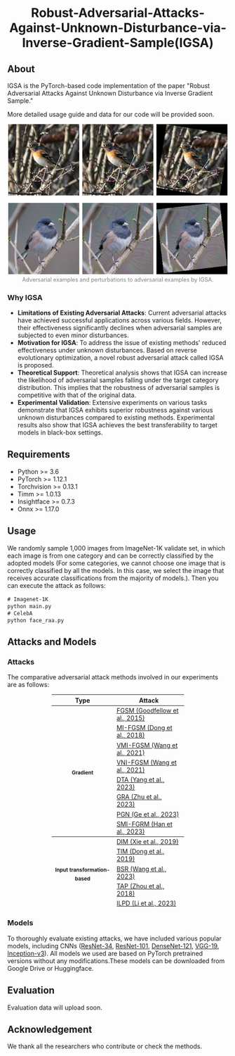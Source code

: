 <h1 align="center">Robust-Adversarial-Attacks-Against-Unknown-Disturbance-via-Inverse-Gradient-Sample(IGSA)</h1>

## About

IGSA is the PyTorch-based code implementation of the paper "Robust Adversarial Attacks Against Unknown Disturbance via Inverse Gradient Sample."

More detailed usage guide and data for our code will be provided soon. 

<p align="center">
  <img src="./pic/imgnet/raa_combined_10.png" alt="示例图片" width="500" />
</p>
<p align="center">
  <img src="./pic/imgnet/raa_combined_13.png" alt="示例图片" width="500" />
  <br>
  <span style="font-size: 0.9em; color: gray;">Adversarial examples and perturbations to adversarial examples by IGSA.</span>
</p> 


### Why IGSA



+ **Limitations of Existing Adversarial Attacks**: Current adversarial attacks have achieved successful applications across various fields. However, their effectiveness significantly declines when adversarial samples are subjected to even minor disturbances.
+ **Motivation for IGSA**: To address the issue of existing methods' reduced effectiveness under unknown disturbances. Based on reverse evolutionary optimization, a novel robust adversarial attack called IGSA is proposed.
+ **Theoretical Support**: Theoretical analysis shows that IGSA can increase the likelihood of adversarial samples falling under the target category distribution. This implies that the robustness of adversarial samples is competitive with that of the original data.
+ **Experimental Validation**: Extensive experiments on various tasks demonstrate that IGSA exhibits superior robustness against various unknown disturbances compared to existing methods. Experimental results also show that IGSA achieves the best transferability to target models in black-box settings.

## Requirements
+ Python >= 3.6
+ PyTorch >= 1.12.1
+ Torchvision >= 0.13.1
+ Timm >= 1.0.13
+ Insightface >= 0.7.3
+ Onnx >= 1.17.0


## Usage
We randomly sample 1,000 images from ImageNet-1K validate set, in which each image is from one category and can be correctly classified by the adopted models (For some categories, we cannot choose one image that is correctly classified by all the models. In this case, we select the image that receives accurate classifications from the majority of models.). Then you can execute the attack as follows:

```
# Imagenet-1K 
python main.py
# CelebA
python face_raa.py
```

## Attacks and Models

### Attacks
The comparative adversarial attack methods involved in our experiments are as follows:

<table style="width: 60%; margin: auto; border-collapse: collapse;">

<thead>
<tr class="header">
<th><strong>Type </strong></th>
<th><strong>Attack</strong></th>
</tr>
</thead>

<tr>
<th rowspan="25"><sub><strong>Gradient</strong></sub></th>
<td><a href="https://arxiv.org/abs/1412.6572" target="_blank" rel="noopener noreferrer">FGSM (Goodfellow et al., 2015)</a></td>
</tr>

<tr>
<td><a href="https://arxiv.org/abs/1710.06081" target="_blank" rel="noopener noreferrer">MI-FGSM (Dong et al., 2018)</a></td>
</tr>

<tr>
<td><a href="https://arxiv.org/abs/2103.15571" target="_blank" rel="noopener noreferrer">VMI-FGSM (Wang et al., 2021)</a></td>
</tr>

<tr>
<td><a href="https://arxiv.org/abs/2103.15571" target="_blank" rel="noopener noreferrer">VNI-FGSM (Wang et al., 2021)</a></td>
</tr>

<tr>
<td><a href="https://arxiv.org/abs/2303.15109" target="_blank" rel="noopener noreferrer">DTA (Yang et al., 2023)</a></td>
</tr>

<tr>
<td><a href="https://openaccess.thecvf.com/content/ICCV2023/papers/Zhu_Boosting_Adversarial_Transferability_via_Gradient_Relevance_Attack_ICCV_2023_paper.pdf" target="_blank" rel="noopener noreferrer">GRA (Zhu et al., 2023)</a></td>
</tr>

<tr>
<td><a href="https://arxiv.org/abs/2306.05225" target="_blank" rel="noopener noreferrer">PGN (Ge et al., 2023)</a></td>
</tr>

<tr>
<td><a href="https://arxiv.org/abs/2307.02828" target="_blank" rel="noopener noreferrer">SMI-FGRM (Han et al., 2023)</a></td>
</tr>
<thead>
<tr>
<th rowspan="25"><sub><strong>Input transformation-based</strong></sub></th>
<td><a href="https://arxiv.org/abs/1803.06978" target="_blank" rel="noopener noreferrer">DIM (Xie et al., 2019)</a></td>
</tr>

<tr>
<td><a href="https://arxiv.org/abs/1904.02884" target="_blank" rel="noopener noreferrer">TIM (Dong et al., 2019)</a></td>
</tr>

<tr>
<td><a href="https://arxiv.org/abs/2308.10299" target="_blank" rel="noopener noreferrer">BSR (Wang et al., 2023)</a></td>
</tr>

<tr>
<td><a href="https://doi.org/10.1007/978-3-030-01264-9_28" target="_blank" rel="noopener noreferrer">TAP (Zhou et al., 2018)</a></td>
</tr>

<tr>
<td><a href="https://arxiv.org/abs/2304.13410" target="_blank" rel="noopener noreferrer">ILPD (Li et al., 2023)</a></td>
</tr>
</thead>
<table>

### Models

To thoroughly evaluate existing attacks, we have included various popular models, including CNNs ([ResNet-34](https://arxiv.org/abs/1512.03385), [ResNet-101](https://arxiv.org/abs/1512.03385), [DenseNet-121](https://arxiv.org/abs/1608.06993), [VGG-19](https://arxiv.org/abs/1409.1556), [Inception-v3](https://arxiv.org/abs/1512.00567)).
All models we used are based on PyTorch pretrained versions without any modifications.These models can be downloaded from Google Drive or Huggingface.

## Evaluation

Evaluation data will upload soon.


## Acknowledgement
We thank all the researchers who contribute or check the methods. 


